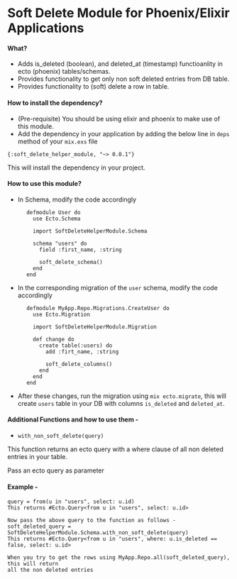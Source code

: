 # Soft Delete Module for Phoenix/Elixir Applications

#### What?

- Adds is_deleted (boolean), and deleted_at (timestamp) functioanlity in ecto (phoenix) tables/schemas.
- Provides functionality to get only non soft deleted entries from DB table.
- Provides functionality to (soft) delete a row in table.

#### How to install the dependency?
- (Pre-requisite) You should be using elixir and phoenix to make use of this module.
- Add the dependency in your application by adding the below line in `deps` method of your `mix.exs` file

`{:soft_delete_helper_module, "~> 0.0.1"}`

This will install the dependency in your project.

#### How to use this module?
- In Schema, modify the code accordingly

```
      defmodule User do
        use Ecto.Schema

        import SoftDeleteHelperModule.Schema

        schema "users" do
          field :first_name, :string

          soft_delete_schema()
        end
      end
```

- In the corresponding migration of the `user` schema, modify the code accordingly

```
      defmodule MyApp.Repo.Migrations.CreateUser do
        use Ecto.Migration

        import SoftDeleteHelperModule.Migration

        def change do
          create table(:users) do
            add :firt_name, :string

            soft_delete_columns()
          end
        end
      end
```

- After these changes, run the migration using `mix ecto.migrate`, this will create `users` table in your DB with columns `is_deleted` and `deleted_at`.

#### Additional Functions and how to use them -
- `with_non_soft_delete(query)`

This function returns an ecto query with a where clause of all non deleted entries in your table.

Pass an ecto query as parameter

#### Example -
```
query = from(u in "users", select: u.id)
This returns #Ecto.Query<from u in "users", select: u.id>

Now pass the above query to the function as follows -
soft_deleted_query = SoftDeleteHelperModule.Schema.with_non_soft_delete(query)
This returns #Ecto.Query<from u in "users", where: u.is_deleted == false, select: u.id>

When you try to get the rows using MyApp.Repo.all(soft_deleted_query), this will return
all the non deleted entries
```
